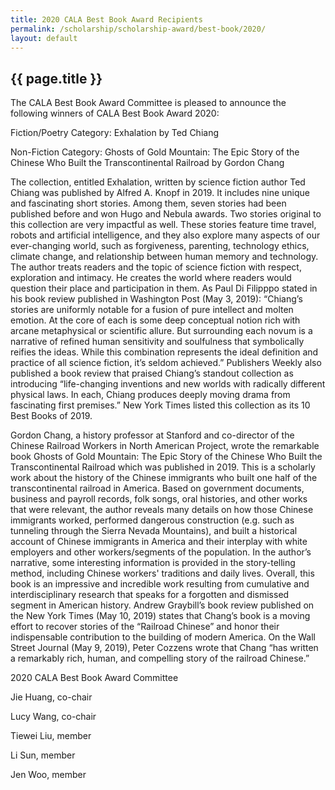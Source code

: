 ```yaml
---
title: 2020 CALA Best Book Award Recipients
permalink: /scholarship/scholarship-award/best-book/2020/
layout: default
---
```

## {{ page.title }}

The CALA Best Book Award Committee is pleased to announce the following winners of CALA Best Book Award 2020:

Fiction/Poetry Category: Exhalation by Ted Chiang

Non-Fiction Category: Ghosts of Gold Mountain: The Epic Story of the Chinese Who Built the Transcontinental Railroad by Gordon Chang

The collection, entitled Exhalation, written by science fiction author Ted Chiang was published by Alfred A. Knopf in 2019. It includes nine unique and fascinating short stories. Among them, seven stories had been published before and won Hugo and Nebula awards. Two stories original to this collection are very impactful as well. These stories feature time travel, robots and artificial intelligence, and they also explore many aspects of our ever-changing world, such as forgiveness, parenting, technology ethics, climate change, and relationship between human memory and technology. The author treats readers and the topic of science fiction with respect, exploration and intimacy. He creates the world where readers would question their place and participation in them. As Paul Di Filipppo stated in his book review published in Washington Post (May 3, 2019): “Chiang’s stories are uniformly notable for a fusion of pure intellect and molten emotion. At the core of each is some deep conceptual notion rich with arcane metaphysical or scientific allure. But surrounding each novum is a narrative of refined human sensitivity and soulfulness that symbolically reifies the ideas. While this combination represents the ideal definition and practice of all science fiction, it’s seldom achieved.” Publishers Weekly also published a book review that praised Chiang’s standout collection as introducing “life-changing inventions and new worlds with radically different physical laws. In each, Chiang produces deeply moving drama from fascinating first premises.” New York Times listed this collection as its 10 Best Books of 2019.

Gordon Chang, a history professor at Stanford and co-director of the Chinese Railroad Workers in North American Project, wrote the remarkable book Ghosts of Gold Mountain: The Epic Story of the Chinese Who Built the Transcontinental Railroad which was published in 2019. This is a scholarly work about the history of the Chinese immigrants who built one half of the transcontinental railroad in America. Based on government documents, business and payroll records, folk songs, oral histories, and other works that were relevant, the author reveals many details on how those Chinese immigrants worked, performed dangerous construction (e.g. such as tunneling through the Sierra Nevada Mountains), and built a historical account of Chinese immigrants in America and their interplay with white employers and other workers/segments of the population. In the author’s narrative, some interesting information is provided in the story-telling method, including Chinese workers' traditions and daily lives. Overall, this book is an impressive and incredible work resulting from cumulative and interdisciplinary research that speaks for a forgotten and dismissed segment in American history. Andrew Graybill’s book review published on the New York Times (May 10, 2019) states that Chang’s book is a moving effort to recover stories of the “Railroad Chinese” and honor their indispensable contribution to the building of modern America. On the Wall Street Journal (May 9, 2019), Peter Cozzens wrote that Chang “has written a remarkably rich, human, and compelling story of the railroad Chinese.”

 

2020 CALA Best Book Award Committee

Jie Huang, co-chair

Lucy Wang, co-chair

Tiewei Liu, member

Li Sun, member

Jen Woo, member